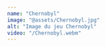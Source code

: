 ```yaml
---
name: "Chernobyl"
image: "@assets/Chernobyl.jpg"
alt: "Image du jeu Chernobyl"
video: "/Chernobyl.webm"
---
```

